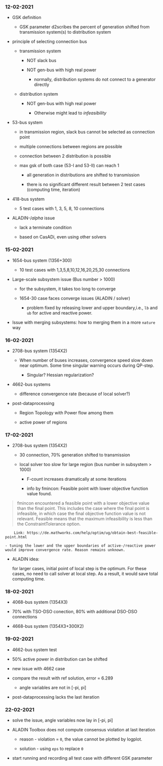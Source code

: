 ### 12-02-2021

- GSK definition

  - GSK parameter d2scribes the percent of generation shifted from transmission system(s) to distribution system


- principle of selecting connection bus

  - transmission system

    - NOT slack bus

    - NOT gen-bus with high real power

      - normally, distribution systems do not connect to a generator directly

  - distribution system

    - NOT gen-bus with high real power

      - Otherwise might lead to *infeasibility*


- 53-bus system

  - in transmission region, slack bus cannot be selected as connection point

  - multiple connections between regions are possible

  - connection between 2 distribution is possible

  - max gsk of both case (53-I and 53-II) can reach 1

    - all generation in distributions are shifted to transmission

    - there is no significant different result between 2 test cases (computing time, iteration)


- 418-bus system

  - 5 test cases with 1, 3, 5, 8, 10 connections


- ALADIN-$/alpha$ issue

  - lack a terminate condition

  - based on CasADi, even using other solvers

### 15-02-2021

- 1654-bus system (1356+300)

  - 10 test cases with 1,3,5,8,10,12,16,20,25,30 connections


- Large-scale subsystem issue (Bus number > 1000)

  - for the subsystem, it takes too long to converge

  - 1654-30 case faces converge issues (ALADIN / solver)

    - problem fixed by releasing lower and upper boundary,i.e., `lb` and `ub` for active and reactive power.


- Issue with merging subsystems: how to merging them in a more `nature` way

### 16-02-2021

- 2708-bus system (1354X2)

  - When number of buses increases, convergence speed slow down near optimum. Some time singular warning occurs during QP-step.

    - Singular? Hessian regularization?

- 4662-bus systems

  - difference convergence rate (because of local solver?)

- post-dataprocessing

  - Region Topology with Power flow among them

  - active power of regions

### 17-02-2021

- 2708-bus system (1354X2)

  - 30 connection, 70% generation shifted to transmission

  - local solver too slow for large region (bus number in subsystem > 1000)

    - F-count increases dramatically at some iterations

    - info by fmincon: Feasible point with lower objective function value found.
>fmincon encountered a feasible point with a lower objective value than the final point. This includes the case where the final point is infeasible, in which case the final objective function value is not relevant. Feasible means that the maximum infeasibility is less than the ConstraintTolerance option.

        Link: https://de.mathworks.com/help/optim/ug/obtain-best-feasible-point.html

    - tuning the lower and the upper boundaries of active-/reactive power would improve convergence rate. Reason remains unknown.

- ALADIN idea:

  for larger cases, initial point of local step is the optimum. For these cases, no need to call solver at local step. As a result, it would save total computing time.

### 18-02-2021

- 4068-bus system (1354X3)

 - 70% with TSO-DSO conection, 80% with additional DSO-DSO connections


- 4668-bus system (1354X3+300X2)

### 19-02-2021

- 4662-bus system test

 - 50% active power in distribution can be shifted

 - new issue with 4662 case

  - compare the result with ref solution, error = 6.289

    - angle variables are not in [-pi, pi]

  - post-dataprocessing lacks the last iteration

### 22-02-2021

  - solve the issue, angle variables now lay in [-pi, pi]

  - ALADIN Toolbox does not compute consensus violation at last iteration

    - reason - violation = `0`, the value cannot be plotted by logplot.

    - solution - using `eps` to replace `0`

  - start running and recording all test case with different GSK parameter
